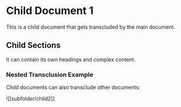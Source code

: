 # Child Document 1

This is a child document that gets transcluded by the main document.

## Child Sections

It can contain its own headings and complex content.

### Nested Transclusion Example

Child documents can also transclude other documents:

![[subfolder/child2]]
